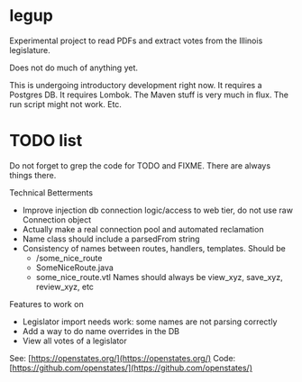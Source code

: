 # legup

Experimental project to read PDFs and extract votes from the Illinois legislature.

Does not do much of anything yet.

This is undergoing introductory development right now. It requires a Postgres DB.
It requires Lombok. The Maven stuff is very much in flux. The run script might
not work. Etc.

# TODO list

Do not forget to grep the code for TODO and FIXME. There are always things there.

Technical Betterments

* Improve injection db connection logic/access to web tier, do not use raw Connection object
* Actually make a real connection pool and automated reclamation
* Name class should include a parsedFrom string
* Consistency of names between routes, handlers, templates. Should be
  * /some_nice_route
  * SomeNiceRoute.java
  * some_nice_route.vtl
  Names should always be view_xyz, save_xyz, review_xyz, etc

Features to work on

* Legislator import needs work: some names are not parsing correctly
* Add a way to do name overrides in the DB
* View all votes of a legislator


See: [https://openstates.org/](https://openstates.org/)
Code: [https://github.com/openstates/](https://github.com/openstates/)
